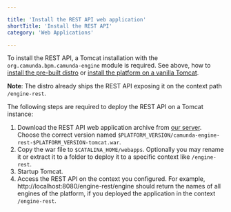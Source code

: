 ```yaml
---

title: 'Install the REST API web application'
shortTitle: 'Install the REST API'
category: 'Web Applications'

---
```


To install the REST API, a Tomcat installation with the `org.camunda.bpm.camunda-engine` module is required.
See above, how to [install the pre-built distro](#bpm-platform-install-the-pre-built-distro) or [install the platform on a vanilla Tomcat](#bpm-platform-install-on-a-vanilla-tomcat).

**Note**: The distro already ships the REST API exposing it on the context path `/engine-rest`.

The following steps are required to deploy the REST API on a Tomcat instance:

1. Download the REST API web application archive from [our server](https://app.camunda.com/nexus/content/groups/public/org/camunda/bpm/camunda-engine-rest/).
   Choose the correct version named `$PLATFORM_VERSION/camunda-engine-rest-$PLATFORM_VERSION-tomcat.war`.
2. Copy the war file to `$CATALINA_HOME/webapps`.
   Optionally you may rename it or extract it to a folder to deploy it to a specific context like `/engine-rest`.
3. Startup Tomcat.
4. Access the REST API on the context you configured.
   For example, http://localhost:8080/engine-rest/engine should return the names of all engines of the platform,
   if you deployed the application in the context `/engine-rest`.